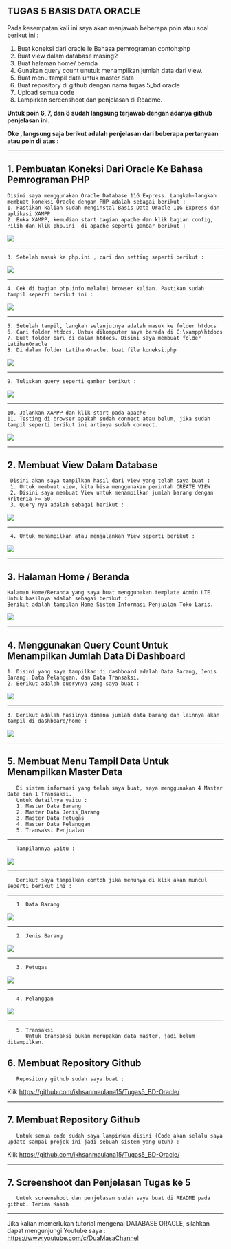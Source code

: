 ## TUGAS 5 BASIS DATA ORACLE

   Pada kesempatan kali ini saya akan menjawab beberapa poin atau soal berikut ini :
   1.	Buat koneksi dari oracle le Bahasa pemrograman contoh:php
   2.	Buat view dalam database masing2
   3.	Buat halaman home/ bernda
   4.	Gunakan query count unutuk menampilkan jumlah data dari view. 
   5.	Buat menu tampil data untuk master data
   6.	Buat repository di github dengan nama tugas 5_bd oracle
   7.	Upload semua code
   8.	Lampirkan screenshoot dan penjelasan di Readme.
   
   **Untuk poin 6, 7, dan 8 sudah langsung terjawab dengan adanya github penjelasan ini.**
   
   **Oke , langsung saja berikut adalah penjelasan dari beberapa pertanyaan atau poin di atas :**

-------------------------------------------------------------------------------------------
##  1. Pembuatan Koneksi Dari Oracle Ke Bahasa Pemrograman PHP

    Disini saya menggunakan Oracle Database 11G Express. Langkah-langkah membuat koneksi Oracle dengan PHP adalah sebagai berikut :
    1. Pastikan kalian sudah menginstal Basis Data Oracle 11G Express dan aplikasi XAMPP
    2. Buka XAMPP, kemudian start bagian apache dan klik bagian config, Pilih dan klik php.ini  di apache seperti gambar berikut :
   <img src= "https://user-images.githubusercontent.com/45529723/145405747-4adecf31-848f-4c7b-88f4-6e1f1f657eef.png" />
   
-------------------------------------------------------------------------------------------
    3. Setelah masuk ke php.ini , cari dan setting seperti berikut :
   <img src= "https://user-images.githubusercontent.com/45529723/145405752-2cec7be4-02a0-498e-b70d-430d302d1f22.PNG" />

-------------------------------------------------------------------------------------------
    4. Cek di bagian php.info melalui browser kalian. Pastikan sudah tampil seperti berikut ini :
   <img src="https://user-images.githubusercontent.com/45529723/145405759-d01d2749-78c8-48ec-9a22-53f4ff000c71.PNG" />

-------------------------------------------------------------------------------------------
    5. Setelah tampil, langkah selanjutnya adalah masuk ke folder htdocs
    6. Cari folder htdocs. Untuk dikomputer saya berada di C:\xampp\htdocs
    7. Buat folder baru di dalam htdocs. Disini saya membuat folder LatihanOracle
    8. Di dalam folder LatihanOracle, buat file koneksi.php 
   <img src="https://user-images.githubusercontent.com/45529723/145405765-4e2a627c-0511-4aac-8b59-c3ffa9f32e67.PNG" />

-------------------------------------------------------------------------------------------
    9. Tuliskan query seperti gambar berikut :
   <img src="https://user-images.githubusercontent.com/45529723/145405771-3a9d9796-4b25-4089-80e4-64b42920210d.PNG" />

-------------------------------------------------------------------------------------------
    10. Jalankan XAMPP dan klik start pada apache
    11. Testing di browser apakah sudah connect atau belum, jika sudah tampil seperti berikut ini artinya sudah connect.
   <img src="https://user-images.githubusercontent.com/45529723/145405774-a212f0ca-183c-452e-b4fe-6416c1d7311f.PNG" />



-------------------------------------------------------------------------------------------
##  2. Membuat View Dalam Database
 
     Disini akan saya tampilkan hasil dari view yang telah saya buat :
     1. Untuk membuat view, kita bisa menggunakan perintah CREATE VIEW
     2. Disini saya membuat View untuk menampilkan jumlah barang dengan kriteria >= 50.
     3. Query nya adalah sebagai berikut :
 <img src= "https://user-images.githubusercontent.com/45529723/145412363-eacaafb5-f364-48c3-a4c5-65cc3290a2d6.PNG" />

------------------------------------------------------------------------------------------- 
     4. Untuk menampilkan atau menjalankan View seperti berikut :
 <img src= "https://user-images.githubusercontent.com/45529723/145412376-27145f30-20ed-4272-81fd-c7cef9f4b9c7.PNG" />

-------------------------------------------------------------------------------------------



##  3. Halaman Home / Beranda
     
    Halaman Home/Beranda yang saya buat menggunakan template Admin LTE. Untuk hasilnya adalah sebagai berikut :
    Berikut adalah tampilan Home Sistem Informasi Penjualan Toko Laris.
 <img src= "https://user-images.githubusercontent.com/45529723/145414049-9e467445-b999-4463-86cf-01052cb596b7.PNG" />
   


-------------------------------------------------------------------------------------------
##  4. Menggunakan Query Count Untuk Menampilkan Jumlah Data Di Dashboard

    1. Disini yang saya tampilkan di dashboard adalah Data Barang, Jenis Barang, Data Pelanggan, dan Data Transaksi.
    2. Berikut adalah querynya yang saya buat :
 <img src= "https://user-images.githubusercontent.com/45529723/145415674-b1b0b88c-ed08-416e-b730-6385587ec1b0.PNG" />
 
 -------------------------------------------------------------------------------------------
    3. Berikut adalah hasilnya dimana jumlah data barang dan lainnya akan tampil di dashboard/home :
 <img src= "https://user-images.githubusercontent.com/45529723/145416552-69e69277-cb0c-4c81-8581-6fad09634129.png" />



-------------------------------------------------------------------------------------------
##  5. Membuat Menu Tampil Data Untuk Menampilkan Master Data
     
       Di sistem informasi yang telah saya buat, saya menggunakan 4 Master Data dan 1 Transaksi.
       Untuk detailnya yaitu :
       1. Master Data Barang
       2. Master Data Jenis_Barang
       3. Master Data Petugas
       4. Master Data Pelanggan
       5. Transaksi Penjualan
 -------------------------------------------------------------------------------------------      
       Tampilannya yaitu :
  <img src= "https://user-images.githubusercontent.com/45529723/145418190-0776dee6-6601-46d7-8bff-d8f977252409.png" />
 
-------------------------------------------------------------------------------------------
       Berikut saya tampilkan contoh jika menunya di klik akan muncul seperti berikut ini :
       
-------------------------------------------------------------------------------------------      
       1. Data Barang
  <img src= "https://user-images.githubusercontent.com/45529723/145419031-f3e0211f-900f-438c-8c7c-217c5612e3d0.PNG" />
  
-------------------------------------------------------------------------------------------
       2. Jenis Barang
   <img src= "https://user-images.githubusercontent.com/45529723/145419052-b70e747d-dc2c-4340-ba06-de1c51a29f05.PNG" />
      
-------------------------------------------------------------------------------------------
       3. Petugas
   <img src= "https://user-images.githubusercontent.com/45529723/145602785-c32297bb-e1cc-4f6a-b36d-139650cc874e.PNG" />
      
-------------------------------------------------------------------------------------------
       4. Pelanggan
   <img src= "https://user-images.githubusercontent.com/45529723/145602016-d813b6bf-f0fa-4e94-aa10-7874318946e9.PNG" />
      
-------------------------------------------------------------------------------------------
       5. Transaksi
          Untuk transaksi bukan merupakan data master, jadi belum ditampilkan. 

##  6. Membuat Repository Github
       
       Repository github sudah saya buat :
       
Klik https://github.com/ikhsanmaulana15/Tugas5_BD-Oracle/
       
       
       
-------------------------------------------------------------------------------------------      
##  7. Membuat Repository Github
       
       Untuk semua code sudah saya lampirkan disini (Code akan selalu saya update sampai projek ini jadi sebuah sistem yang utuh) :
       
Klik https://github.com/ikhsanmaulana15/Tugas5_BD-Oracle/
       
       
       
-------------------------------------------------------------------------------------------            
##  7. Screenshoot dan Penjelasan Tugas ke 5 
       
       Untuk screenshoot dan penjelasan sudah saya buat di README pada github. Terima Kasih
       
 -------------------------------------------------------------------------------------------         
Jika kalian memerlukan tutorial mengenai DATABASE ORACLE, silahkan dapat mengunjungi Youtube saya :
 https://www.youtube.com/c/DuaMasaChannel


